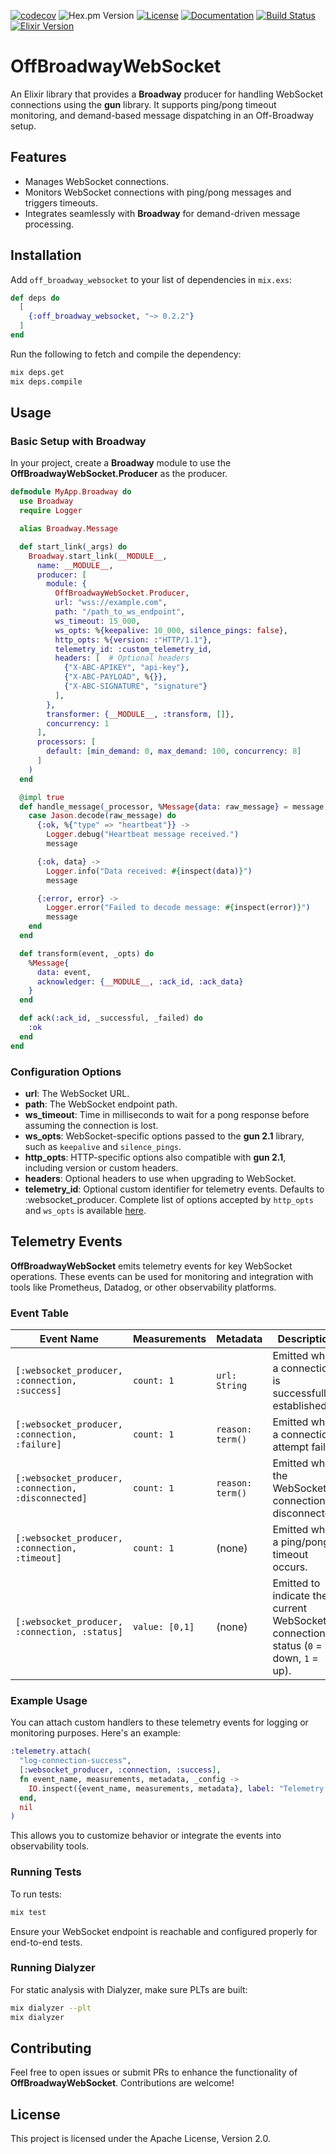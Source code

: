 [![codecov](https://codecov.io/gh/mpol1t/off_broadway_websocket/graph/badge.svg?token=ZDf9PrffNJ)](https://codecov.io/gh/mpol1t/off_broadway_websocket)
![Hex.pm Version](https://img.shields.io/hexpm/v/off_broadway_websocket)
[![License](https://img.shields.io/github/license/mpol1t/geminex.svg)](https://github.com/mpol1t/geminex/blob/main/LICENSE)
[![Documentation](https://img.shields.io/badge/docs-hexdocs-blue.svg)](https://hexdocs.pm/off_broadway_websocket)
[![Build Status](https://github.com/mpol1t/geminex/actions/workflows/elixir.yml/badge.svg)](https://github.com/mpol1t/off_broadway_websocket/actions)
[![Elixir Version](https://img.shields.io/badge/elixir-~%3E%201.16-purple.svg)](https://elixir-lang.org/)

# OffBroadwayWebSocket

An Elixir library that provides a **Broadway** producer for handling WebSocket connections using the **gun** library. It supports ping/pong timeout monitoring, and demand-based message dispatching in an Off-Broadway setup.

## Features

- Manages WebSocket connections.
- Monitors WebSocket connections with ping/pong messages and triggers timeouts.
- Integrates seamlessly with **Broadway** for demand-driven message processing.

## Installation

Add `off_broadway_websocket` to your list of dependencies in `mix.exs`:

```elixir
def deps do
  [
    {:off_broadway_websocket, "~> 0.2.2"}
  ]
end
```

Run the following to fetch and compile the dependency:

```bash
mix deps.get
mix deps.compile
```

## Usage

### Basic Setup with **Broadway**

In your project, create a **Broadway** module to use the **OffBroadwayWebSocket.Producer** as the producer.

```elixir
defmodule MyApp.Broadway do
  use Broadway
  require Logger

  alias Broadway.Message

  def start_link(_args) do
    Broadway.start_link(__MODULE__,
      name: __MODULE__,
      producer: [
        module: {
          OffBroadwayWebSocket.Producer,
          url: "wss://example.com",
          path: "/path_to_ws_endpoint",
          ws_timeout: 15_000,
          ws_opts: %{keepalive: 10_000, silence_pings: false},
          http_opts: %{version: :"HTTP/1.1"},
          telemetry_id: :custom_telemetry_id,
          headers: [  # Optional headers
            {"X-ABC-APIKEY", "api-key"},
            {"X-ABC-PAYLOAD", %{}},
            {"X-ABC-SIGNATURE", "signature"}
          ],
        },
        transformer: {__MODULE__, :transform, []},
        concurrency: 1
      ],
      processors: [
        default: [min_demand: 0, max_demand: 100, concurrency: 8]
      ]
    )
  end

  @impl true
  def handle_message(_processor, %Message{data: raw_message} = message, _context) do
    case Jason.decode(raw_message) do
      {:ok, %{"type" => "heartbeat"}} ->
        Logger.debug("Heartbeat message received.")
        message

      {:ok, data} ->
        Logger.info("Data received: #{inspect(data)}")
        message

      {:error, error} ->
        Logger.error("Failed to decode message: #{inspect(error)}")
        message
    end
  end

  def transform(event, _opts) do
    %Message{
      data: event,
      acknowledger: {__MODULE__, :ack_id, :ack_data}
    }
  end

  def ack(:ack_id, _successful, _failed) do
    :ok
  end
end
```

### Configuration Options

- **url**: The WebSocket URL.
- **path**: The WebSocket endpoint path.
- **ws_timeout**: Time in milliseconds to wait for a pong response before assuming the connection is lost.
- **ws_opts**: WebSocket-specific options passed to the **gun 2.1** library, such as `keepalive` and `silence_pings`.
- **http_opts**: HTTP-specific options also compatible with **gun 2.1**, including version or custom headers.
- **headers**: Optional headers to use when upgrading to WebSocket.
- **telemetry_id**: Optional custom identifier for telemetry events. Defaults to :websocket_producer.
Complete list of options accepted by `http_opts` and `ws_opts` is available [here](https://ninenines.eu/docs/en/gun/2.1/manual/gun/).

## Telemetry Events

**OffBroadwayWebSocket** emits telemetry events for key WebSocket operations. These events can be used for monitoring and integration with tools like Prometheus, Datadog, or other observability platforms.

### Event Table
| **Event Name**                                  | **Measurements** | **Metadata**          | **Description**                                           |
|-------------------------------------------------|------------------|-----------------------|-----------------------------------------------------------|
| `[:websocket_producer, :connection, :success]`  | `count: 1`       | `url: String`         | Emitted when a connection is successfully established.     |
| `[:websocket_producer, :connection, :failure]`  | `count: 1`       | `reason: term()`      | Emitted when a connection attempt fails.                  |
| `[:websocket_producer, :connection, :disconnected]` | `count: 1`       | `reason: term()`      | Emitted when the WebSocket connection is disconnected.     |
| `[:websocket_producer, :connection, :timeout]`  | `count: 1`       | (none)                | Emitted when a ping/pong timeout occurs.                  |
| `[:websocket_producer, :connection, :status]`   | `value: [0,1]`   | (none)                | Emitted to indicate the current WebSocket connection status (`0` = down, `1` = up). |

### Example Usage

You can attach custom handlers to these telemetry events for logging or monitoring purposes. Here's an example:

```elixir
:telemetry.attach(
  "log-connection-success",
  [:websocket_producer, :connection, :success],
  fn event_name, measurements, metadata, _config ->
    IO.inspect({event_name, measurements, metadata}, label: "Telemetry Event")
  end,
  nil
)
```

This allows you to customize behavior or integrate the events into observability tools.

### Running Tests

To run tests:

```bash
mix test
```

Ensure your WebSocket endpoint is reachable and configured properly for end-to-end tests.

### Running Dialyzer

For static analysis with Dialyzer, make sure PLTs are built:

```bash
mix dialyzer --plt
mix dialyzer
```

## Contributing

Feel free to open issues or submit PRs to enhance the functionality of **OffBroadwayWebSocket**. Contributions are welcome!

## License

This project is licensed under the Apache License, Version 2.0.
